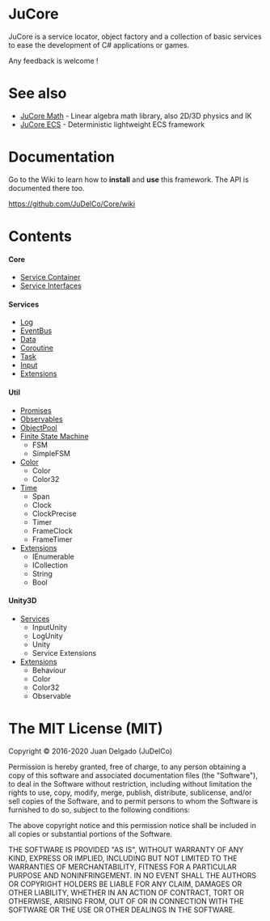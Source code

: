 JuCore
=====================

JuCore is a service locator, object factory and a collection of basic services to ease the development of C# applications or games.

Any feedback is welcome !


See also
=====================

- [JuCore Math](https://github.com/JuDelCo/CoreMath) - Linear algebra math library, also 2D/3D physics and IK
- [JuCore ECS](https://github.com/JuDelCo/CoreECS) - Deterministic lightweight ECS framework


Documentation
=====================

Go to the Wiki to learn how to **install** and **use** this framework. The API is documented there too.

https://github.com/JuDelCo/Core/wiki


Contents
=====================

#### Core
- [Service Container](https://github.com/JuDelCo/Core/wiki/Usage.Service-Container)
- [Service Interfaces](https://github.com/JuDelCo/Core/wiki/Usage.Services)

#### Services

- [Log](https://github.com/JuDelCo/Core/wiki/API.Service.Log)
- [EventBus](https://github.com/JuDelCo/Core/wiki/API.Service.EventBus)
- [Data](https://github.com/JuDelCo/Core/wiki/API.Service.Data)
- [Coroutine](https://github.com/JuDelCo/Core/wiki/API.Service.Coroutine)
- [Task](https://github.com/JuDelCo/Core/wiki/API.Service.Task)
- [Input](https://github.com/JuDelCo/Core/wiki/API.Service.Input)
- [Extensions](https://github.com/JuDelCo/Core/wiki/API.Service.Extensions)

#### Util

- [Promises](https://github.com/JuDelCo/Core/wiki/API.Util.Promises)
- [Observables](https://github.com/JuDelCo/Core/wiki/API.Util.Observables)
- [ObjectPool](https://github.com/JuDelCo/Core/wiki/API.Util.ObjectPool)
- [Finite State Machine](https://github.com/JuDelCo/Core/wiki/API.Util.FSM)
	- FSM
	- SimpleFSM
- [Color](https://github.com/JuDelCo/Core/wiki/API.Util.Color)
	- Color
	- Color32
- [Time](https://github.com/JuDelCo/Core/wiki/API.Util.Time)
	- Span
	- Clock
	- ClockPrecise
	- Timer
	- FrameClock
	- FrameTimer
- [Extensions](https://github.com/JuDelCo/Core/wiki/API.Util.Extensions)
	- IEnumerable
	- ICollection
	- String
	- Bool

#### Unity3D

- [Services](https://github.com/JuDelCo/Core/wiki/API.Unity.Services)
	- InputUnity
	- LogUnity
	- Unity
	- Service Extensions
- [Extensions](https://github.com/JuDelCo/Core/wiki/API.Unity.Util-Extensions)
	- Behaviour
	- Color
	- Color32
	- Observable


The MIT License (MIT)
=====================

Copyright © 2016-2020 Juan Delgado (JuDelCo)

Permission is hereby granted, free of charge, to any person obtaining a copy
of this software and associated documentation files (the "Software"), to deal
in the Software without restriction, including without limitation the rights
to use, copy, modify, merge, publish, distribute, sublicense, and/or sell
copies of the Software, and to permit persons to whom the Software is
furnished to do so, subject to the following conditions:

The above copyright notice and this permission notice shall be included in
all copies or substantial portions of the Software.

THE SOFTWARE IS PROVIDED "AS IS", WITHOUT WARRANTY OF ANY KIND, EXPRESS OR
IMPLIED, INCLUDING BUT NOT LIMITED TO THE WARRANTIES OF MERCHANTABILITY,
FITNESS FOR A PARTICULAR PURPOSE AND NONINFRINGEMENT. IN NO EVENT SHALL THE
AUTHORS OR COPYRIGHT HOLDERS BE LIABLE FOR ANY CLAIM, DAMAGES OR OTHER
LIABILITY, WHETHER IN AN ACTION OF CONTRACT, TORT OR OTHERWISE, ARISING FROM,
OUT OF OR IN CONNECTION WITH THE SOFTWARE OR THE USE OR OTHER DEALINGS IN
THE SOFTWARE.
